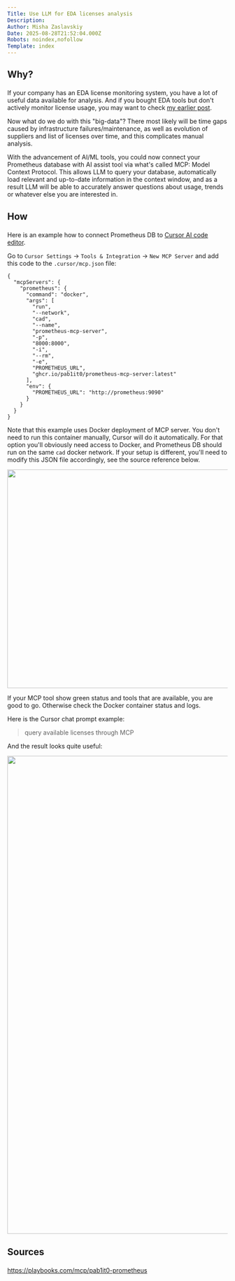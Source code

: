 ```yaml
---
Title: Use LLM for EDA licenses analysis
Description: 
Author: Misha Zaslavskiy
Date: 2025-08-28T21:52:04.000Z
Robots: noindex,nofollow
Template: index
---
```

<h2>
  
  
  Why?
</h2>

<p>If your company has an EDA license monitoring system, you have a lot of useful data available for analysis. And if you bought EDA tools but don't actively monitor license usage, you may want to check <a href="//dev.to/misha_zaslavskiy/licenses-monitoring-dashboard-installation-32kf">my earlier post</a>.</p>

<p>Now what do we do with this "big-data"? There most likely will be time gaps caused by infrastructure failures/maintenance, as well as evolution of suppliers and list of licenses over time, and this complicates manual analysis.</p>

<p>With the advancement of AI/ML tools, you could now connect your Prometheus database with AI assist tool via what's called MCP: Model Context Protocol. This allows LLM to query your database, automatically load relevant and up-to-date information in the context window, and as a result LLM will be able to accurately answer questions about usage, trends or whatever else you are interested in.</p>

<h2>
  
  
  How
</h2>

<p>Here is an example how to connect Prometheus DB to <a href="https://cursor.com/en" rel="noopener noreferrer">Cursor AI code editor</a>.</p>

<p>Go to <code>Cursor Settings</code> -&gt; <code>Tools &amp; Integration</code> -&gt; <code>New MCP Server</code> and add this code to the <code>.cursor/mcp.json</code> file:<br>
</p>

<div class="highlight js-code-highlight">
<pre class="highlight json"><code><span class="p">{</span><span class="w">
  </span><span class="nl">"mcpServers"</span><span class="p">:</span><span class="w"> </span><span class="p">{</span><span class="w">
    </span><span class="nl">"prometheus"</span><span class="p">:</span><span class="w"> </span><span class="p">{</span><span class="w">
      </span><span class="nl">"command"</span><span class="p">:</span><span class="w"> </span><span class="s2">"docker"</span><span class="p">,</span><span class="w">
      </span><span class="nl">"args"</span><span class="p">:</span><span class="w"> </span><span class="p">[</span><span class="w">
        </span><span class="s2">"run"</span><span class="p">,</span><span class="w">
        </span><span class="s2">"--network"</span><span class="p">,</span><span class="w">
        </span><span class="s2">"cad"</span><span class="p">,</span><span class="w">
        </span><span class="s2">"--name"</span><span class="p">,</span><span class="w">
        </span><span class="s2">"prometheus-mcp-server"</span><span class="p">,</span><span class="w">  
        </span><span class="s2">"-p"</span><span class="p">,</span><span class="w">
        </span><span class="s2">"8000:8000"</span><span class="p">,</span><span class="w">
        </span><span class="s2">"-i"</span><span class="p">,</span><span class="w">
        </span><span class="s2">"--rm"</span><span class="p">,</span><span class="w">
        </span><span class="s2">"-e"</span><span class="p">,</span><span class="w">
        </span><span class="s2">"PROMETHEUS_URL"</span><span class="p">,</span><span class="w">
        </span><span class="s2">"ghcr.io/pab1it0/prometheus-mcp-server:latest"</span><span class="w">
      </span><span class="p">],</span><span class="w">
      </span><span class="nl">"env"</span><span class="p">:</span><span class="w"> </span><span class="p">{</span><span class="w">
        </span><span class="nl">"PROMETHEUS_URL"</span><span class="p">:</span><span class="w"> </span><span class="s2">"http://prometheus:9090"</span><span class="w">
      </span><span class="p">}</span><span class="w">
    </span><span class="p">}</span><span class="w">
  </span><span class="p">}</span><span class="w">
</span><span class="p">}</span><span class="w">
</span></code></pre>

</div>



<p>Note that this example uses Docker deployment of MCP server. You don't need to run this container manually, Cursor will do it automatically. For that option you'll obviously need access to Docker, and Prometheus DB should run on the same <code>cad</code> docker network. If your setup is different, you'll need to modify this JSON file accordingly, see the source reference below.</p>

<p><a href="https://media2.dev.to/dynamic/image/width=800%2Cheight=%2Cfit=scale-down%2Cgravity=auto%2Cformat=auto/https%3A%2F%2Fdev-to-uploads.s3.amazonaws.com%2Fuploads%2Farticles%2Fylsta1c6vialtr6t2mg7.png" class="article-body-image-wrapper"><img src="https://media2.dev.to/dynamic/image/width=800%2Cheight=%2Cfit=scale-down%2Cgravity=auto%2Cformat=auto/https%3A%2F%2Fdev-to-uploads.s3.amazonaws.com%2Fuploads%2Farticles%2Fylsta1c6vialtr6t2mg7.png" alt=" " width="800" height="500"></a></p>

<p>If your MCP tool show green status and tools that are available, you are good to go. Otherwise check the Docker container status and logs. </p>

<p>Here is the Cursor chat prompt example:</p>

<blockquote>
<p>query available licenses through MCP</p>
</blockquote>

<p>And the result looks quite useful:</p>

<p><a href="https://media2.dev.to/dynamic/image/width=800%2Cheight=%2Cfit=scale-down%2Cgravity=auto%2Cformat=auto/https%3A%2F%2Fdev-to-uploads.s3.amazonaws.com%2Fuploads%2Farticles%2F0sbu8q92mayw7cledg94.png" class="article-body-image-wrapper"><img src="https://media2.dev.to/dynamic/image/width=800%2Cheight=%2Cfit=scale-down%2Cgravity=auto%2Cformat=auto/https%3A%2F%2Fdev-to-uploads.s3.amazonaws.com%2Fuploads%2Farticles%2F0sbu8q92mayw7cledg94.png" alt=" " width="800" height="1093"></a></p>

<h2>
  
  
  Sources
</h2>

<p><a href="https://playbooks.com/mcp/pab1it0-prometheus" rel="noopener noreferrer">https://playbooks.com/mcp/pab1it0-prometheus</a></p>

